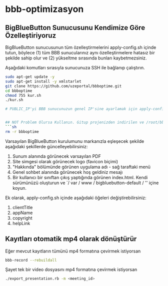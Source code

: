 # bbb-optimizasyon

## BigBlueButton Sunucusunu Kendimize Göre Özelleştiriyoruz

BigBlueButton sunucusunun tüm özelleştirmelerini apply-config.sh içinde tutun, böylece (1) tüm BBB sunucularınız aynı özelleştirmelere hatasız bir şekilde sahip olur ve (2) yükseltme sırasında bunları kaybetmezsiniz.

Aşağıdaki komutları sırasıyla sunucunuza SSH ile bağlanıp çalıştırın.

```sh
sudo apt-get update -y
sudo apt-get install -y xmlstarlet
git clone https://github.com/uzeportal/bbboptime.git
cd bbboptime
chmod 755 kur.sh
./kur.sh

# PUBLIC_IP'yi BBB sunucunuzun genel IP'sine ayarlamak için apply-config.sh dosyasını düzenleyin


## NOT Problem Olursa Kullanın. Gitup projenizden indirilen ve /root/bbboptime diye oluşan klasörü sunucudan silmek içindir
```sh
rm -r bbboptime
```

Varsayılan BigBlueButton kurulumunu markanızla eşleşecek şekilde aşağıdaki şekillerde güncelleyebilirsiniz:
1. Sunum alanında görünecek varsayılan PDF
2. Site simgesi olarak görünecek logo (favicon biçimi)
3. "Hakkında" bölümünde görünen uygulama adı - sağ taraftaki menü
4. Genel sohbet alanında görünecek hoş geldiniz mesajı
5. Bir kullanıcı bir sınıftan çıkış yaptığında görünen index.html. Kendi sürümünüzü oluşturun ve `/ var / www / bigbluebutton-default / '' içine koyun.

Ek olarak, apply-config.sh içinde aşağıdaki öğeleri değiştirebilirsiniz:
1. clientTitle
2. appName
3. copyright
4. helpLink

## Kayıtları otomatik mp4 olarak dönüştürür
Eğer mevcut kayıtların tümünü mp4 formatına çevirmek istiyorsan

```sh
bbb-record --rebuildall
```
Şayet tek bir video dosyasını mp4 formatına çevirmek istiyorsan

```sh
./export_presentation.rb -m <meeting_id>
```


